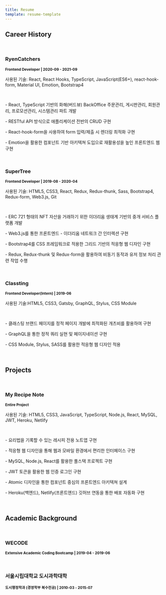 ```yaml
---
title: Resume
template: resume-template
---
```


## Career History
<br>
<h3>RyenCatchers</h3>
<small><b>Frontend Developer | 2020-09 - 2021-09</small></b>
<br>
<p>사용된 기술: React, React Hooks, TypeScript, JavaScript(ES6+), react-hook-form, Material UI, Emotion, Bootstrap4</p>
<br>

<p>
- React, TypeScript 기반의 화해(버드뷰) BackOffice 주문관리, 게시판관리, 회원관리, 프로모션관리, 시스템관리 파트 개발
</p>
<p>
- RESTful API 방식으로 애플리케이션 전반의 CRUD 구현
</p>
<p>
- React-hook-form을 사용하여 form 입력/제출 시 렌더링 최적화 구현
</p>
<p>
- Emotion을 활용한 컴포넌트 기반 아키텍쳐 도입으로 재활용성을 높인 프론트엔드 웹 구현
</p>


<br>

<h3>SuperTree</h3>
<b><small>Frontend Developer | 2019-08 - 2020-04</small></b>
<br>
<p>사용된 기술: HTML5, CSS3, React, Redux, Redux-thunk, Sass, Bootstrap4, Redux-form, Web3.js, Git</p>
<br>
<p>
- ERC 721 형태의 NFT 자산을 거래하기 위한 이더리움 생태계 기반의 중개 서비스 플랫폼 개발
</p>
<p>
- Web3.js를 통한 프론트엔드 - 이더리움 네트워크 간 인터렉션 구현
</p>
<p>
- Bootstrap4를 CSS 프레임워크로 적용한 그리드 기반의 적응형 웹 디자인 구현
</p>
<p>
- Redux, Redux-thunk 및 Redux-form을 활용하여 비동기 동작과 유저 정보 처리 관련 작업 수행
</p>


<br>

<h3>Classting</h3>
<small><b>Frontend Developer(Intern) | 2019-06</b></small>
<br>
<p>사용된 기술:HTML5, CSS3, Gatsby, GraphQL, Stylus, CSS Module</p>
<br>
<p>
- 클래스팅 브랜드 페이지를 정적 페이지 개발에 최적화된 개츠비를 활용하여 구현
</p>
<p>
- GraphQL을 통한 정적 쿼리 실현 및 페이지네이션 구현
</p>
<p>
- CSS Module, Stylus, SASS를 활용한 적응형 웹 디자인 적용
</p>

<br>


## Projects
<br>

<h3>My Recipe Note</h3>
<b><small>Entire Project</small></b>
<br>

<p>사용된 기술: HTML5, CSS3, JavaScript, TypeScript, Node.js, React, MySQL, JWT, Heroku, Netlify</p>
<br>
<p>
- 요리법을 기록할 수 있는 레시피 전용 노트앱 구현
</p>
<p>
- 적응형 웹 디자인을 통해 웹과 모바일 환경에서 편리한 인터페이스 구현
</p>
<p>
- MySQL, Node.js, React를 활용한 풀스택 프로젝트 구현
</p>
<p>
- JWT 토큰을 활용한 웹 인증 로그인 구현
</p>
<p>
- Atomic 디자인을 통한 컴포넌트 중심의 프론트엔드 아키텍쳐 설계
</p>
<p>
- Heroku(백엔드), Netlify(프론트엔드) 깃허브 연동을 통한 배포 자동화 구현
</p>

<br>

## Academic Background
<br>
<h3>WECODE</h3>
<p><small><b>Extensive Academic Coding Bootcamp | 2019-04 - 2019-06</b></small></p>

<br>

<h3>서울시립대학교 도시과학대학</h3>
<small><b>도시행정학과 (경영학부 복수전공) | 2010-03 - 2015-07</b></small>


